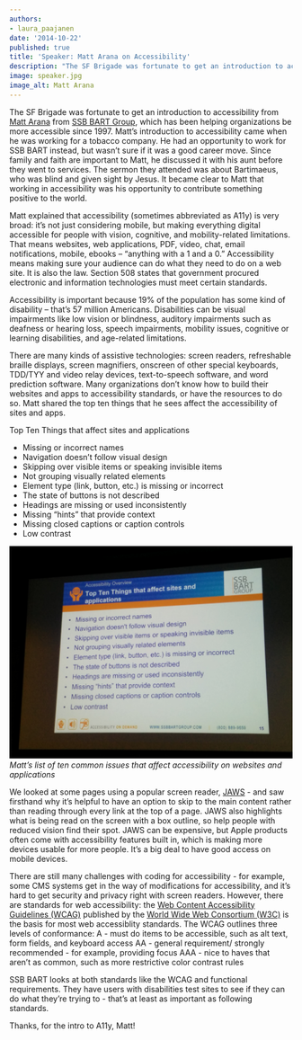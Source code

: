 ```yaml
---
authors:
- laura_paajanen
date: '2014-10-22'
published: true
title: 'Speaker: Matt Arana on Accessibility'
description: "The SF Brigade was fortunate to get an introduction to accessibility from Matt Arana from SSB BART Group, which has been helping organizations be more accessible since 1997. Matt’s introduction to accessibility came when he was working for a tobacco company. He had an opportunity to work for SSB BART instead, but wasn’t sure if it was a good career move. Since family and faith are important to Matt, he discussed it with his aunt before they went to services."
image: speaker.jpg
image_alt: Matt Arana
---
```


The SF Brigade was fortunate to get an introduction to accessibility from [Matt Arana](https://www.ssbbartgroup.com/blog/2011/10/15/employee-spotlight-matt-arana/) from [SSB BART Group](https://www.ssbbartgroup.com/), which has been helping organizations be more accessible since 1997. Matt’s introduction to accessibility came when he was working for a tobacco company. He had an opportunity to work for SSB BART instead, but wasn’t sure if it was a good career move. Since family and faith are important to Matt, he discussed it with his aunt before they went to services. The sermon they attended was about Bartimaeus, who was blind and given sight by Jesus. It became clear to Matt that working in accessibility was his opportunity to contribute something positive to the world.

Matt explained that accessibility (sometimes abbreviated as A11y) is very broad: it’s not just considering mobile, but making everything digital accessible for people with vision, cognitive, and mobility-related limitations. That means websites, web applications, PDF, video, chat, email notifications, mobile, ebooks – “anything with a 1 and a 0.” Accessibility means making sure your audience can do what they need to do on a web site. It is also the law. Section 508 states that government procured electronic and information technologies must meet certain standards.

Accessibility is important because 19% of the population has some kind of disability – that’s 57 million Americans. Disabilities can be visual impairments like low vision or blindness, auditory impairments such as deafness or hearing loss, speech impairments, mobility issues, cognitive or learning disabilities, and age-related limitations.

There are many kinds of assistive technologies: screen readers, refreshable braille displays, screen magnifiers, onscreen of other special keyboards, TDD/TYY and video relay devices, text-to-speech software, and word prediction software. Many organizations don’t know how to build their websites and apps to accessibility standards, or have the resources to do so. Matt shared the top ten things that he sees affect the accessibility of sites and apps.

Top Ten Things that affect sites and applications
* Missing or incorrect names
* Navigation doesn’t follow visual design
* Skipping over visible items or speaking invisible items
* Not grouping visually related elements
* Element type (link, button, etc.) is missing or incorrect
* The state of buttons is not described
* Headings are missing or used inconsistently
* Missing “hints” that provide context
* Missing closed captions or caption controls
* Low contrast

![Top Ten A11y Issues](../../assets/blog/TopTenA11yIssues.jpg)
*Matt’s list of ten common issues that affect accessibility on websites and applications*

We looked at some pages using a popular screen reader, [JAWS](https://www.freedomscientific.com/Products/Blindness/Jaws) - and saw firsthand why it’s helpful to have an option to skip to the main content rather than reading through every link at the top of a page. JAWS also highlights what is being read on the screen with a box outline, so help people with reduced vision find their spot. JAWS can be expensive, but Apple products often come with accessibility features built in, which is making more devices usable for more people. It’s a big deal to have good access on mobile devices.

There are still many challenges with coding for accessibility - for example, some CMS systems get in the way of modifications for accessibility, and it’s hard to get security and privacy right with screen readers. However, there are standards for web accessibility: the [Web Content Accessibility Guidelines (WCAG)](https://www.w3.org/WAI/intro/wcag) published by the [World Wide Web Consortium (W3C)](https://www.w3.org/) is the basis for most web accessiblity standards. The WCAG outlines three levels of conformance:
A - must do items to be accessible, such as alt text, form fields, and keyboard access
AA - general requirement/ strongly recommended - for example, providing focus
AAA - nice to haves that aren’t as common, such as more restrictive color contrast rules

SSB BART looks at both standards like the WCAG and functional requirements. They have users with disabilities test sites to see if they can do what they’re trying to - that’s at least as important as following standards.

Thanks, for the intro to A11y, Matt!
